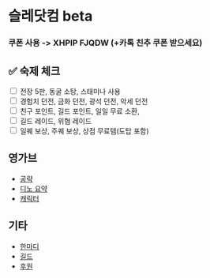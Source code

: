 # 슬레닷컴 beta

### 쿠폰 사용 -> XHPIP FJQDW (+카톡 친추 쿠폰 받으세요)

## ✅ 숙제 체크

<form>
  <input type="checkbox" id="task1" onchange="saveCheckboxState('task1')">
  <label for="task1">전장 5판, 동굴 소탕, 스태미나 사용</label><br>

  <input type="checkbox" id="task2" onchange="saveCheckboxState('task2')">
  <label for="task2">경험치 던전, 금화 던전, 광석 던전, 악세 던전</label><br>

  <input type="checkbox" id="task3" onchange="saveCheckboxState('task3')">
  <label for="task3">친구 포인트, 길드 포인트, 일일 무료 소환, </label><br>

  <input type="checkbox" id="task4" onchange="saveCheckboxState('task4')">
  <label for="task4">길드 레이드, 위협 레이드</label><br>

  <input type="checkbox" id="task5" onchange="saveCheckboxState('task5')">
  <label for="task5">일퀘 보상, 주퀘 보상, 상점 무료템(도탑 포함)</label><br>
</form>

<script>
  function saveCheckboxState(id) {
    localStorage.setItem(id, document.getElementById(id).checked);
  }

  function loadCheckboxState() {
    document.querySelectorAll("input[type=checkbox]").forEach((checkbox) => {
      checkbox.checked = localStorage.getItem(checkbox.id) === "true";
    });
  }

  window.onload = loadCheckboxState;
</script>



## 영가브
- [공략](https://LOHslade.github.io/tip.md)
- [디노 요약](https://LOHslade.github.io/director.md)
- [캐릭터](https://LOHslade.github.io/character.md)

## 기타
- [한마디](https://LOHslade.github.io/diary.md)
- [길드](https://LOHslade.github.io/guild.md)
- [후원](https://LOHslade.github.io/donate.md)
